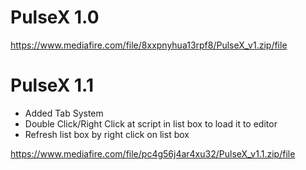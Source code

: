 # PulseX 1.0
https://www.mediafire.com/file/8xxpnyhua13rpf8/PulseX_v1.zip/file


# PulseX 1.1
- Added Tab System
- Double Click/Right Click at script in list box to load it to editor
- Refresh list box by right click on list box

https://www.mediafire.com/file/pc4g56j4ar4xu32/PulseX_v1.1.zip/file
